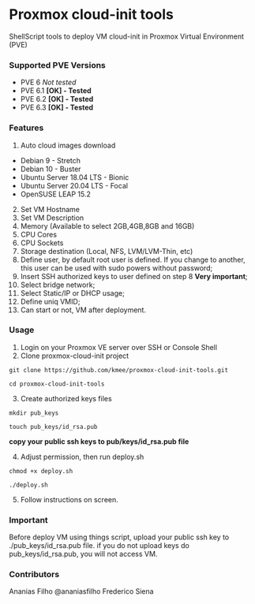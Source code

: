 # Proxmox cloud-init tools
ShellScript tools to deploy VM cloud-init in Proxmox Virtual Environment (PVE)

### Supported PVE Versions
- PVE 6 *Not tested*
- PVE 6.1 **[OK] - Tested**
- PVE 6.2 **[OK] - Tested**
- PVE 6.3 **[OK] - Tested**

### Features
1. Auto cloud images download
- Debian 9 - Stretch
- Debian 10 - Buster
- Ubuntu Server 18.04 LTS - Bionic
- Ubuntu Server 20.04 LTS - Focal
- OpenSUSE LEAP 15.2
2. Set VM Hostname
3. Set VM Description
4. Memory (Available to select 2GB,4GB,8GB and 16GB)
5. CPU Cores
6. CPU Sockets
7. Storage destination (Local, NFS, LVM/LVM-Thin, etc)
8. Define user, by default root user is defined. If you change to another, this user can be used with sudo powers without password;
9. Insert SSH authorized keys to user defined on step 8 **Very important**;
10. Select bridge network;
11. Select Static/IP or DHCP usage;
12. Define uniq VMID;
13. Can start or not, VM after deployment.

### Usage
1. Login on your Proxmox VE server over SSH or Console Shell
2. Clone proxmox-cloud-init project
```
git clone https://github.com/kmee/proxmox-cloud-init-tools.git
```
```
cd proxmox-cloud-init-tools
```
3. Create authorized keys files
```
mkdir pub_keys
```
```
touch pub_keys/id_rsa.pub
```
**copy your public ssh keys to pub/keys/id_rsa.pub file**

4. Adjust permission, then run deploy.sh
```
chmod +x deploy.sh
```
```
./deploy.sh
```
5. Follow instructions on screen.

### Important
Before deploy VM using things script, upload your public ssh key to ./pub_keys/id_rsa.pub file.
if you do not upload keys do pub_keys/id_rsa.pub, you will not access VM.

### Contributors
Ananias Filho @ananiasfilho
Frederico Siena 
